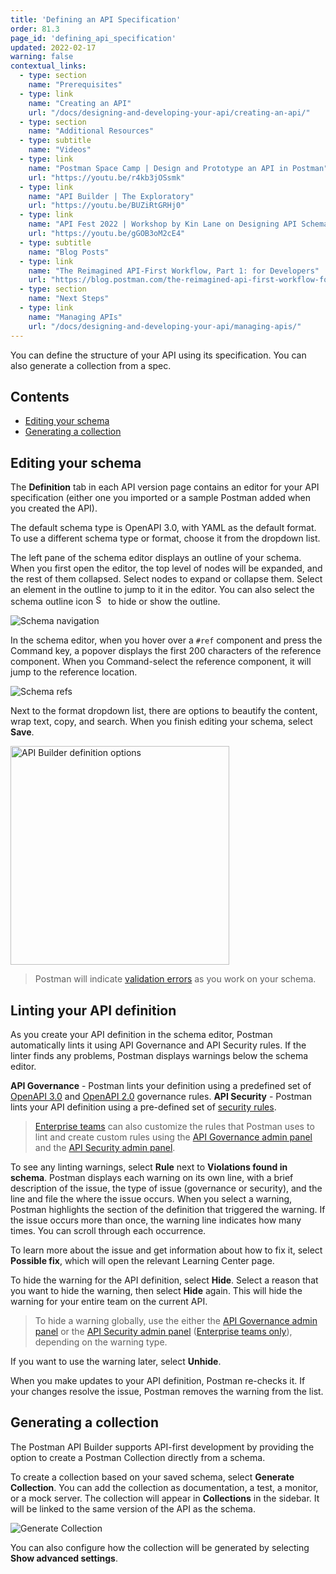 ```yaml
---
title: 'Defining an API Specification'
order: 81.3
page_id: 'defining_api_specification'
updated: 2022-02-17
warning: false
contextual_links:
  - type: section
    name: "Prerequisites"
  - type: link
    name: "Creating an API"
    url: "/docs/designing-and-developing-your-api/creating-an-api/"
  - type: section
    name: "Additional Resources"
  - type: subtitle
    name: "Videos"
  - type: link
    name: "Postman Space Camp | Design and Prototype an API in Postman"
    url: "https://youtu.be/r4kb3jOSsmk"
  - type: link
    name: "API Builder | The Exploratory"
    url: "https://youtu.be/BUZiRtGRHj0"
  - type: link
    name: "API Fest 2022 | Workshop by Kin Lane on Designing API Schemas"
    url: "https://youtu.be/gGOB3oM2cE4"
  - type: subtitle
    name: "Blog Posts"
  - type: link
    name: "The Reimagined API-First Workflow, Part 1: for Developers"
    url: "https://blog.postman.com/the-reimagined-api-first-workflow-for-developers/"
  - type: section
    name: "Next Steps"
  - type: link
    name: "Managing APIs"
    url: "/docs/designing-and-developing-your-api/managing-apis/"
---
```


You can define the structure of your API using its specification. You can also generate a collection from a spec.

## Contents

* [Editing your schema](#editing-your-schema)
* [Generating a collection](#generating-a-collection)

## Editing your schema

The __Definition__ tab in each API version page contains an editor for your API specification (either one you imported or a sample Postman added when you created the API).

The default schema type is OpenAPI 3.0, with YAML as the default format. To use a different schema type or format, choose it from the dropdown list.

The left pane of the schema editor displays an outline of your schema. When you first open the editor, the top level of nodes will be expanded, and the rest of them collapsed. Select nodes to expand or collapse them. Select an element in the outline to jump to it in the editor. You can also select the schema outline icon <img alt="Schema outline icon" src="https://assets.postman.com/postman-docs/icon-schema-outline-v9.jpg#icon" width="16px"/> to hide or show the outline.

![Schema navigation](https://assets.postman.com/postman-docs/v8-api-builder-schema-outline.gif)

In the schema editor, when you hover over a `#ref` component and press the Command key, a popover displays the first 200 characters of the reference component. When you Command-select the reference component, it will jump to the reference location.

![Schema refs](https://assets.postman.com/postman-docs/v8-api-builder-ref-jump.jpg)

Next to the format dropdown list, there are options to beautify the content, wrap text, copy, and search. When you finish editing your schema, select **Save**.

<img src="https://assets.postman.com/postman-docs/api-builder-definition-options.jpg" alt="API Builder definition options" width="350px">

> Postman will indicate [validation errors](/docs/designing-and-developing-your-api/validating-elements-against-schema/) as you work on your schema.

## Linting your API definition

As you create your API definition in the schema editor, Postman automatically lints it using API Governance and API Security rules. If the linter finds any problems, Postman displays warnings below the schema editor.

<!-- TODO: screenshot -->

**API Governance** - Postman lints your definition using a predefined set of [OpenAPI 3.0](/docs/api-governance/api-definition/openapi3/) and [OpenAPI 2.0](/docs/api-governance/api-definition/openapi2/) governance rules.
**API Security** - Postman lints your API definition using a pre-defined set of [security rules](/docs/api-governance/api-testing/api-testing-warnings/).

> [Enterprise teams](https://www.postman.com/pricing/) can also customize the rules that Postman uses to lint and create custom rules using the [API Governance admin panel](/docs/api-governance/api-governance-admin-panel/) and the [API Security admin panel](/docs/api-governance/api-security-admin-panel/).

To see any linting warnings, select **Rule** next to **Violations found in schema**. Postman displays each warning on its own line, with a brief description of the issue, the type of issue (governance or security), and the line and file the where the issue occurs. When you select a warning, Postman highlights the section of the definition that triggered the warning. If the issue occurs more than once, the warning line indicates how many times. You can scroll through each occurrence.

<!-- TODO: screenshot -->

To learn more about the issue and get information about how to fix it, select **Possible fix**, which will open the relevant Learning Center page.

To hide the warning for the API definition, select **Hide**. Select a reason that you want to hide the warning, then select **Hide** again. This will hide the warning for your entire team on the current API.

> To hide a warning globally, use the either the [API Governance admin panel](/docs/api-governance/api-governance-admin-panel/) or the [API Security admin panel](/docs/api-governance/api-security-admin-panel/) ([Enterprise teams only](https://www.postman.com/pricing/)), depending on the warning type.

<!-- TODO: screenshot -->

If you want to use the warning later, select **Unhide**. <!-- TODO: find what this actually is - I think it's a message bar that indicates how many rules are hidden? -->

<!-- TODO: screenshot -->

When you make updates to your API definition, Postman re-checks it. If your changes resolve the issue, Postman removes the warning from the list.

## Generating a collection

The Postman API Builder supports API-first development by providing the option to create a Postman Collection directly from a schema.

To create a collection based on your saved schema, select **Generate Collection**. You can add the collection as documentation, a test, a monitor, or a mock server. The collection will appear in __Collections__ in the sidebar. It will be linked to the same version of the API as the schema.

![Generate Collection](https://assets.postman.com/postman-docs/v8-generate-collection-modal2.jpg)

You can also configure how the collection will be generated by selecting **Show advanced settings**.
